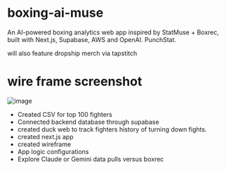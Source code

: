 # boxing-ai-muse
An AI-powered boxing analytics web app inspired by StatMuse + Boxrec, built with Next.js, Supabase, AWS and OpenAI. PunchStat.

will also feature dropship merch via tapstitch

# wire frame screenshot
![image](https://github.com/user-attachments/assets/d252969a-ff1f-4af8-99f2-0e82d37ffc71)

- Created CSV for top 100 fighters
- Connected backend database through supabase
- created duck web to track fighters history of turning down fights.
- created next.js app
- created wireframe
- App logic configurations
- Explore Claude or Gemini data pulls versus boxrec
